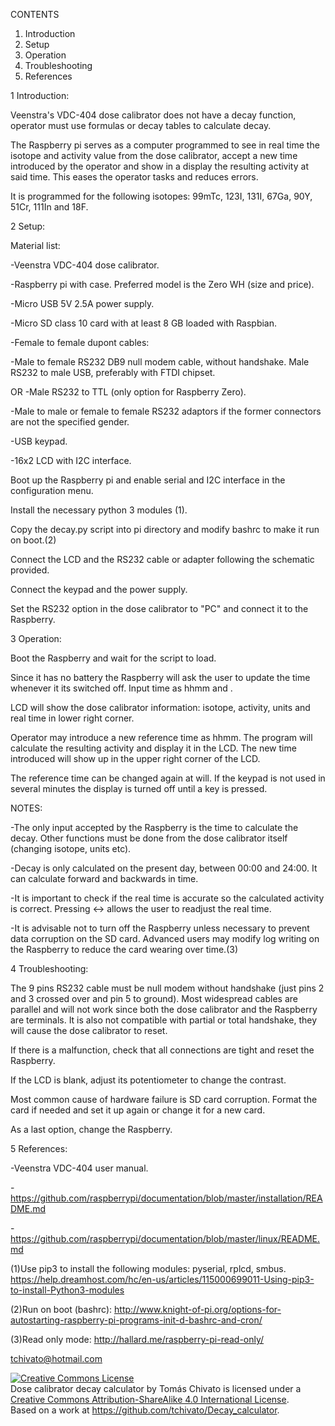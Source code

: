 


CONTENTS

1. Introduction
2. Setup
3. Operation
4. Troubleshooting
5. References



1 Introduction:

Veenstra's VDC-404 dose calibrator does not have a decay function, operator must use formulas or decay tables to calculate decay.

The Raspberry pi serves as a computer programmed to see in real time the isotope and activity value from the dose calibrator, accept a new time introduced by the operator and show in a display the resulting activity at said time. This eases the operator tasks and reduces errors.

It is programmed for the following isotopes: 99mTc, 123I, 131I, 67Ga, 90Y, 51Cr, 111In and 18F.




2 Setup:

Material list:

-Veenstra VDC-404 dose calibrator.

-Raspberry pi with case. Preferred model is the Zero WH (size and price).

-Micro USB 5V 2.5A power supply.

-Micro SD class 10 card with at least 8 GB loaded with Raspbian.

-Female to female dupont cables:

-Male to female RS232 DB9 null modem cable, without handshake. Male RS232 to male USB, preferably with FTDI chipset.

OR
-Male RS232 to TTL (only option for Raspberry Zero).

-Male to male or female to female RS232 adaptors if the former connectors are not the specified gender.

-USB keypad.

-16x2 LCD with I2C interface.

Boot up the Raspberry pi and enable serial and I2C interface in the configuration menu. 

Install the necessary python 3 modules (1).

Copy the decay.py script into pi directory and modify bashrc to make it run on boot.(2)

Connect the LCD and the RS232 cable or adapter following the schematic provided.

Connect the keypad and the power supply.

Set the RS232 option in the dose calibrator to "PC" and connect it to the Raspberry.




3 Operation:

Boot the Raspberry and wait for the script to load.

Since it has no battery the Raspberry will ask the user to update the time whenever it its switched off. Input time as hhmm and <intro>.

LCD will show the dose calibrator information: isotope, activity, units and real time in lower right corner.

Operator may introduce a new reference time as hhmm. The program will calculate the resulting activity and display it in the LCD. The new time introduced will show up in the upper right corner of the LCD.

The reference time can be changed again at will. If the keypad is not used in several minutes the display is turned off until a key is pressed.

NOTES:

-The only input accepted by the Raspberry is the time to calculate the decay. Other functions must be done from the dose calibrator itself (changing isotope, units etc).

-Decay is only calculated on the present day, between 00:00 and 24:00. It can calculate forward and backwards in time.

-It is important to check if the real time is accurate so the calculated activity is correct. Pressing <-> allows the user to readjust the real time.

-It is advisable not to turn off the Raspberry unless necessary to prevent data corruption on the SD card. Advanced users may modify log writing on the Raspberry to reduce the card wearing over time.(3)  




4 Troubleshooting:

The 9 pins RS232 cable must be null modem without handshake (just pins 2 and 3 crossed over and pin 5 to ground). Most widespread cables are parallel and will not work since both the dose calibrator and the Raspberry are terminals. It is also not compatible with partial or total handshake, they will cause the dose calibrator to reset.

If there is a malfunction, check that all connections are tight and reset the Raspberry.

If the LCD is blank, adjust its potentiometer to change the contrast.

Most common cause of hardware failure is SD card corruption. Format the card if needed and set it up again or change it for a new card.

As a last option, change the Raspberry.




5 References:

-Veenstra VDC-404 user manual.

-https://github.com/raspberrypi/documentation/blob/master/installation/README.md

-https://github.com/raspberrypi/documentation/blob/master/linux/README.md

(1)Use pip3 to install the following modules: pyserial, rplcd, smbus. https://help.dreamhost.com/hc/en-us/articles/115000699011-Using-pip3-to-install-Python3-modules

(2)Run on boot (bashrc): http://www.knight-of-pi.org/options-for-autostarting-raspberry-pi-programs-init-d-bashrc-and-cron/

(3)Read only mode: http://hallard.me/raspberry-pi-read-only/

tchivato@hotmail.com




<a rel="license" href="http://creativecommons.org/licenses/by-sa/4.0/"><img alt="Creative Commons License" style="border-width:0" src="https://i.creativecommons.org/l/by-sa/4.0/88x31.png" /></a><br /><span xmlns:dct="http://purl.org/dc/terms/" property="dct:title">Dose calibrator decay calculator</span> by <span xmlns:cc="http://creativecommons.org/ns#" property="cc:attributionName">Tomás Chivato</span> is licensed under a <a rel="license" href="http://creativecommons.org/licenses/by-sa/4.0/">Creative Commons Attribution-ShareAlike 4.0 International License</a>.<br />Based on a work at <a xmlns:dct="http://purl.org/dc/terms/" href="https://github.com/tchivato/Decay_calculator" rel="dct:source">https://github.com/tchivato/Decay_calculator</a>.
